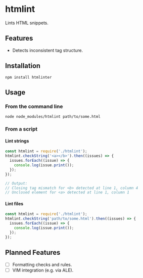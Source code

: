 # htmlint
Lints HTML snippets.

## Features
- Detects inconsistent tag structure.

## Installation

```shell
npm install htmlinter
```

## Usage

### From the command line
```shell
node node_modules/htmlint path/to/some.html
```

### From a script

#### Lint strings
```js
const htmlint = require('./htmlint');
htmlint.checkString('<a></b>').then((issues) => {
  issues.forEach((issue) => {
    console.log(issue.print());
  });
});

// Output:
// Closing tag mismatch for <b> detected at line 1, column 4
// Unclosed element for <a> detected at line 1, column 1
```

#### Lint files
```js
const htmlint = require('./htmlint');
htmlint.checkString('path/to/some.html').then((issues) => {
  issues.forEach((issue) => {
    console.log(issue.print());
  });
});
```

## Planned Features
- [ ] Formatting checks and rules.
- [ ] VIM integration (e.g. via ALE).
